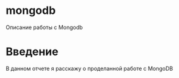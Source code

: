# mongodb
Описание работы с Mongodb

# Введение
В данном отчете я расскажу о проделанной работе с MongoDB
